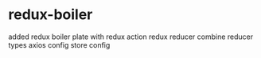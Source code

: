 # redux-boiler
added redux boiler plate
with redux action
redux reducer
combine reducer
types
axios config
store config
